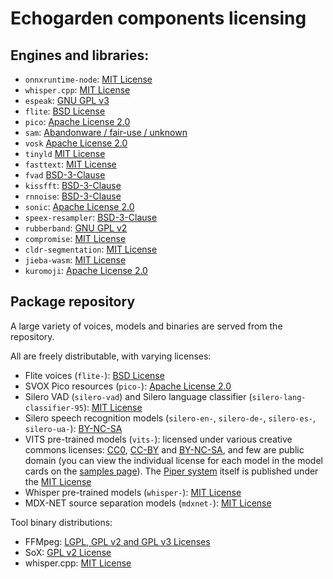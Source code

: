 # Echogarden components licensing

## Engines and libraries:

* `onnxruntime-node`: [MIT License](https://github.com/microsoft/onnxruntime/blob/main/LICENSE)
* `whisper.cpp`: [MIT License](https://github.com/ggerganov/whisper.cpp/blob/master/LICENSE)
* `espeak`: [GNU GPL v3](https://github.com/espeak-ng/espeak-ng/blob/master/COPYING)
* `flite`: [BSD License](https://github.com/festvox/flite/blob/master/COPYING)
* `pico`: [Apache License 2.0](https://github.com/gmn/nanotts/blob/master/LICENSE)
* `sam`: [Abandonware / fair-use / unknown](https://github.com/discordier/sam#license)
* `vosk` [Apache License 2.0](https://github.com/alphacep/vosk-api/blob/master/COPYING)
* `tinyld` [MIT License](https://github.com/komodojp/tinyld/blob/develop/license)
* `fasttext`: [MIT License](https://github.com/loretoparisi/fasttext.js/blob/master/LICENSE)
* `fvad` [BSD-3-Clause](https://github.com/cpuimage/WebRTC_VAD/blob/master/LICENSE)
* `kissfft`: [BSD-3-Clause](https://github.com/mborgerding/kissfft/blob/master/COPYING)
* `rnnoise`: [BSD-3-Clause](https://github.com/xiph/rnnoise/blob/master/COPYING)
* `sonic`: [Apache License 2.0](https://github.com/waywardgeek/sonic/blob/master/LICENSE)
* `speex-resampler`: [BSD-3-Clause](https://github.com/xiph/speexdsp/blob/master/COPYING)
* `rubberband`: [GNU GPL v2](https://github.com/breakfastquay/rubberband/blob/default/COPYING)
* `compromise`: [MIT License](https://github.com/spencermountain/compromise/blob/master/LICENSE)
* `cldr-segmentation`: [MIT License](https://github.com/camertron/cldr-segmentation.js/blob/master/LICENSE)
* `jieba-wasm`: [MIT License](https://github.com/fengkx/jieba-wasm/blob/master/LICENSE)
* `kuromoji`: [Apache License 2.0](https://github.com/takuyaa/kuromoji.js/blob/master/LICENSE-2.0.txt)

## Package repository

A large variety of voices, models and binaries are served from the repository.

All are freely distributable, with varying licenses:
* Flite voices (`flite-`): [BSD License](https://github.com/festvox/flite/blob/master/COPYING)
* SVOX Pico resources (`pico-`): [Apache License 2.0](https://github.com/gmn/nanotts/blob/master/LICENSE)
* Silero VAD (`silero-vad`) and Silero language classifier (`silero-lang-classifier-95`): [MIT License](https://github.com/snakers4/silero-vad/blob/master/LICENSE)
* Silero speech recognition models (`silero-en-`, `silero-de-`, `silero-es-`, `silero-ua-`): [BY-NC-SA](https://github.com/snakers4/silero-models/blob/master/LICENSE)
* VITS pre-trained models (`vits-`): licensed under various creative commons licenses: [CC0](https://creativecommons.org/share-your-work/public-domain/cc0/), [CC-BY](https://creativecommons.org/licenses/by/4.0/) and [BY-NC-SA](https://creativecommons.org/licenses/by-nc-sa/4.0/), and few are public domain (you can view the individual license for each model in the model cards on the [samples page](https://rhasspy.github.io/piper-samples/)). The [Piper system](https://github.com/rhasspy/piper) itself is published under the [MIT License](https://github.com/rhasspy/piper/blob/master/LICENSE.md)
* Whisper pre-trained models (`whisper-`): [MIT License](https://github.com/openai/whisper/blob/main/LICENSE)
* MDX-NET source separation models (`mdxnet-`): [MIT License](https://github.com/kuielab/mdx-net/blob/main/LICENSE)

Tool binary distributions:
* FFMpeg: [LGPL, GPL v2 and GPL v3 Licenses](https://github.com/FFmpeg/FFmpeg)
* SoX: [GPL v2 License](https://github.com/chirlu/sox/blob/master/LICENSE.GPL)
* whisper.cpp: [MIT License](https://github.com/ggerganov/whisper.cpp/blob/master/LICENSE)
